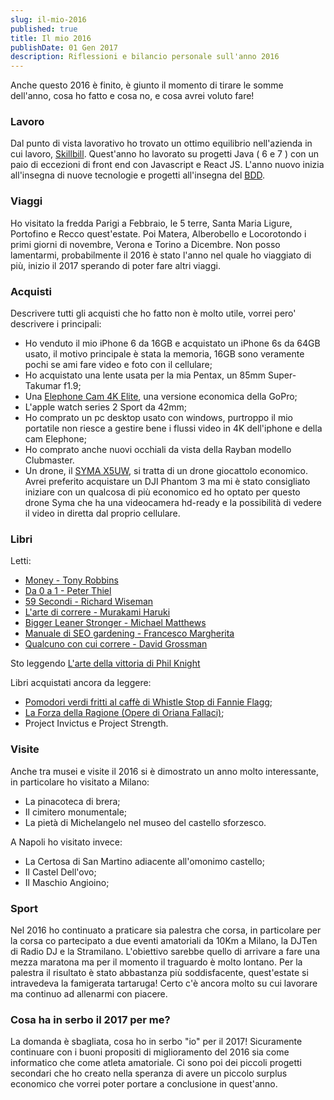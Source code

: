 ```yaml
---
slug: il-mio-2016
published: true
title: Il mio 2016
publishDate: 01 Gen 2017
description: Riflessioni e bilancio personale sull'anno 2016
---
```


Anche questo 2016 è finito, è giunto il momento di tirare le somme dell'anno, cosa ho fatto e cosa no, e cosa avrei voluto fare!

<!--more-->

### Lavoro

Dal punto di vista lavorativo ho trovato un ottimo equilibrio nell'azienda in cui lavoro, [Skillbill](http://www.skillbill.it/). Quest'anno ho lavorato su progetti Java ( 6 e 7 ) con un paio di eccezioni di front end con Javascript e React JS. L'anno nuovo inizia all'insegna di nuove tecnologie e progetti all'insegna del [BDD](https://en.wikipedia.org/wiki/Behavior-driven_development).

### Viaggi

Ho visitato la fredda Parigi a Febbraio, le 5 terre, Santa Maria Ligure, Portofino e Recco quest'estate. Poi Matera, Alberobello e Locorotondo i primi giorni di novembre, Verona e Torino a Dicembre. Non posso lamentarmi, probabilmente il 2016 è stato l'anno nel quale ho viaggiato di più, inizio il 2017 sperando di poter fare altri viaggi.

### Acquisti

Descrivere tutti gli acquisti che ho fatto non è molto utile, vorrei pero' descrivere i principali:

- Ho venduto il mio iPhone 6 da 16GB e acquistato un iPhone 6s da 64GB usato, il motivo principale è stata la memoria, 16GB sono veramente pochi se ami fare video e foto con il cellulare;
- Ho acquistato una lente usata per la mia Pentax, un 85mm Super-Takumar f1.9;
- Una [Elephone Cam 4K Elite](http://amzn.to/2hHsDnv), una versione economica della GoPro;
- L'apple watch series 2 Sport da 42mm;
- Ho comprato un pc desktop usato con windows, purtroppo il mio portatile non riesce a gestire bene i flussi video in 4K dell'iphone e della cam Elephone;
- Ho comprato anche nuovi occhiali da vista della Rayban modello Clubmaster.
- Un drone, il [SYMA X5UW](http://amzn.to/2isqg4P), si tratta di un drone giocattolo economico. Avrei preferito acquistare un DJI Phantom 3 ma mi è stato consigliato iniziare con un qualcosa di più economico ed ho optato per questo drone Syma che ha una videocamera hd-ready e la possibilità di vedere il video in diretta dal proprio cellulare.

### Libri

Letti:
- [Money - Tony Robbins](http://amzn.to/2hZDZiG)
- [Da 0 a 1 - Peter Thiel](http://amzn.to/2hDlCyT)
- [59 Secondi - Richard Wiseman](http://amzn.to/2hHiHsk)
- [L'arte di correre - Murakami Haruki](http://amzn.to/2iEuG8p)
- [Bigger Leaner Stronger - Michael Matthews](http://amzn.to/2iEvzhk)
- [Manuale di SEO gardening - Francesco Margherita](http://amzn.to/2hZFXzD)
- [Qualcuno con cui correre - David Grossman](http://amzn.to/2hHCZ6O)

Sto leggendo [L'arte della vittoria di Phil Knight](http://amzn.to/2h8KtPJ)

Libri acquistati ancora da leggere:
- [Pomodori verdi fritti al caffè di Whistle Stop di Fannie Flagg](http://amzn.to/2hHcr5L);
- [La Forza della Ragione (Opere di Oriana Fallaci)](http://amzn.to/2hH14c9);
- Project Invictus e Project Strength.

### Visite

Anche tra musei e visite il 2016 si è dimostrato un anno molto interessante, in particolare ho visitato a Milano:
- La pinacoteca di brera;
- Il cimitero monumentale;
- La pietà di Michelangelo nel museo del castello sforzesco.

A Napoli ho visitato invece:
- La Certosa di San Martino adiacente all'omonimo castello;
- Il Castel Dell'ovo;
- Il Maschio Angioino;

### Sport

Nel 2016 ho continuato a praticare sia palestra che corsa, in particolare per la corsa co partecipato a due eventi amatoriali da 10Km a Milano, la DJTen di Radio DJ e la Stramilano. L'obiettivo sarebbe quello di arrivare a fare una mezza maratona ma per il momento il traguardo è molto lontano. Per la palestra il risultato è stato abbastanza più soddisfacente, quest'estate si intravedeva la famigerata tartaruga! Certo c'è ancora molto su cui lavorare ma continuo ad allenarmi con piacere.

### Cosa ha in serbo il 2017 per me?

La domanda è sbagliata, cosa ho in serbo "io" per il 2017! Sicuramente continuare con i buoni propositi di miglioramento del 2016 sia come informatico che come atleta amatoriale. Ci sono poi dei piccoli progetti secondari che ho creato nella speranza di avere un piccolo surplus economico che vorrei poter portare a conclusione in quest'anno.
